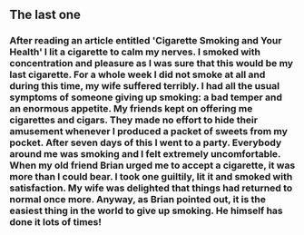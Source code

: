## The last one

### After reading an article entitled 'Cigarette Smoking and Your Health' I lit a cigarette to calm my nerves. I smoked with concentration and pleasure as I was sure that this would be my last cigarette. For a whole week I did not smoke at all and during this time, my wife suffered terribly. I had all the usual symptoms of someone giving up smoking: a bad temper and an enormous appetite. My friends kept on offering me cigarettes and cigars. They made no effort to hide their amusement whenever I produced a packet of sweets from my pocket. After seven days of this I went to a party. Everybody around me was smoking and I felt extremely uncomfortable. When my old friend Brian urged me to accept a cigarette, it was more than I could bear. I took one guiltily, lit it and smoked with satisfaction. My wife was delighted that things had returned to normal once more. Anyway, as Brian pointed out, it is the easiest thing in the world to give up smoking. He himself has done it lots of times!